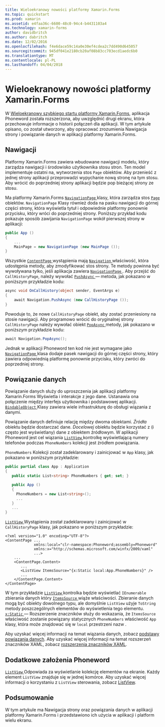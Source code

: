 ```yaml
---
title: Wieloekranowy nowości platformy Xamarin.Forms
ms.topic: quickstart
ms.prod: xamarin
ms.assetid: e4faa36c-6600-48c0-94c4-b4431103a4
ms.technology: xamarin-forms
author: davidbritch
ms.author: dabritch
ms.date: 12/02/2016
ms.openlocfilehash: f4e6dace59c14a0e30ef4cdea2c7dd490d645057
ms.sourcegitcommit: 945df041e2180cb20af08b83cc703ecd1aedc6b0
ms.translationtype: MT
ms.contentlocale: pl-PL
ms.lasthandoff: 04/04/2018
---
```

# <a name="xamarinforms-multiscreen-deep-dive"></a>Wieloekranowy nowości platformy Xamarin.Forms

W [Wieloekranowy szybkiego startu platformy Xamarin.Forms](~/xamarin-forms/get-started/hello-xamarin-forms-multiscreen/quickstart.md), aplikacja Phoneword została rozszerzona, aby uwzględnić drugi ekranu, która przechowuje informacje o historii połączeń dla aplikacji. W tym artykule opisano, co został utworzony, aby opracować zrozumienia Nawigacja strony i powiązanie danych w aplikacji platformy Xamarin.Forms.

## <a name="navigation"></a>Nawigacji

Platformy Xamarin.Forms zawiera wbudowane nawigacji modelu, który zarządza nawigacji i środowisko użytkownika stosu stron. Ten model implementuje ostatni na, wytworzenia stos `Page` obiektów. Aby przenieść z jednej strony aplikacji przeprowadzi wypychanie nową stronę na tym stosu. Aby wrócić do poprzedniej strony aplikacji będzie pop bieżącej strony ze stosu.

Ma platformy Xamarin.Forms [ `NavigationPage` ](https://developer.xamarin.com/api/type/Xamarin.Forms.NavigationPage/) klasy, która zarządza stos [ `Page` ](https://developer.xamarin.com/api/type/Xamarin.Forms.Page/) obiektów. `NavigationPage` Klasy również doda na pasku nawigacji do górnej części strony, która wyświetla tytuł i odpowiednie platformy <span class="uiitem">ponownie</span> przycisku, który wróci do poprzedniej strony. Poniższy przykład kodu pokazuje sposób zawijania `NavigationPage` wokół pierwszej strony w aplikacji:

```csharp
public App ()
{
    ...
    MainPage = new NavigationPage (new MainPage ());
}
```

Wszystkie [ `ContentPage` ](https://developer.xamarin.com/api/type/Xamarin.Forms.ContentPage/) wystąpienia mają [ `Navigation` ](https://developer.xamarin.com/api/property/Xamarin.Forms.VisualElement.Navigation/) właściwość, która udostępnia metody, aby zmodyfikować stos strony. Te metody powinna być wywoływana tylko, jeśli aplikacja zawiera [ `NavigationPage` ](https://developer.xamarin.com/api/type/Xamarin.Forms.NavigationPage/). Aby przejść do `CallHistoryPage`, należy wywołać [ `PushAsync` ](https://developer.xamarin.com/api/member/Xamarin.Forms.NavigationPage.PushAsync/p/Xamarin.Forms.Page/) — metoda, jak pokazano w poniższym przykładzie kodu:

```csharp
async void OnCallHistory(object sender, EventArgs e)
{
    await Navigation.PushAsync (new CallHistoryPage ());
}
```

Powoduje to, że nowe `CallHistoryPage` obiekt, aby zostać przeniesiony na stosie nawigacji. Aby programowo wrócić do oryginalnej strony `CallHistoryPage` należy wywołać obiekt [ `PopAsync` ](https://developer.xamarin.com/api/member/Xamarin.Forms.NavigationPage.PopAsync()/) metody, jak pokazano w poniższym przykładzie kodu:

```csharp
await Navigation.PopAsync();
```

Jednak w aplikacji Phoneword ten kod nie jest wymagane jako [ `NavigationPage` ](https://developer.xamarin.com/api/type/Xamarin.Forms.NavigationPage/) klasa dodaje pasek nawigacji do górnej części strony, który zawiera odpowiednią platformę <span class="uiitem">ponownie</span> przycisku, który zwróci do poprzedniej strony.

## <a name="data-binding"></a>Powiązanie danych

Powiązanie danych służy do uproszczenia jak aplikacji platformy Xamarin.Forms Wyświetla i interakcje z jego dane. Ustanawia ona połączenie między interfejs użytkownika i podstawowej aplikacji. [ `BindableObject` ](https://developer.xamarin.com/api/type/Xamarin.Forms.BindableObject/) Klasy zawiera wiele infrastrukturę do obsługi wiązania z danymi.

Powiązanie danych definiuje relację między dwoma obiektami. *Źródła* obiektu będzie dostarczać dane. *Docelowej* obiektu będzie korzystać z (i często jest wyświetlany) dane z obiektem źródłowym. W aplikacji Phoneword jest cel wiązania [ `ListView` ](https://developer.xamarin.com/api/type/Xamarin.Forms.ListView/) kontrolkę wyświetlającą numery telefonów podczas `PhoneNumbers` kolekcji jest źródłem powiązania.

`PhoneNumbers` Kolekcji został zadeklarowany i zainicjować w `App` klasy, jak pokazano w poniższym przykładzie:

```csharp
public partial class App : Application
{
   public static List<string> PhoneNumbers { get; set; }

   public App ()
   {
     PhoneNumbers = new List<string>();
     ...
   }
   ...
}
```

[ `ListView` ](https://developer.xamarin.com/api/type/Xamarin.Forms.ListView/) Wystąpienia został zadeklarowany i zainicjować w `CallHistoryPage` klasy, jak pokazano w poniższym przykładzie:

```xaml
<?xml version="1.0" encoding="UTF-8"?>
<ContentPage ...
             xmlns:local="clr-namespace:Phoneword;assembly=Phoneword"
             xmlns:x="http://schemas.microsoft.com/winfx/2009/xaml"
             ...>
    ...
    <ContentPage.Content>
       ...
       <ListView ItemsSource="{x:Static local:App.PhoneNumbers}" />
       ...
    </ContentPage.Content>
</ContentPage>
```

W tym przykładzie [ `ListView` ](https://developer.xamarin.com/api/type/Xamarin.Forms.ListView/) kontrolka będzie wyświetlać `IEnumerable` zbierania danych który [ `ItemsSource` ](https://developer.xamarin.com/api/property/Xamarin.Forms.ItemsView.ItemsSource/) wiąże właściwości. Zbieranie danych mogą być obiekty dowolnego typu, ale domyślnie `ListView` użyje `ToString` metody poszczególnych elementów do wyświetlenia tego elementu. [ `x:Static` ](https://developer.xamarin.com/api/type/Xamarin.Forms.Xaml.StaticExtension/) — Rozszerzenie znaczników służy do wskazania, że `ItemsSource` właściwość zostanie powiązany statycznych `PhoneNumbers` właściwość `App` klasy, która może znajdować się w `local` przestrzeni nazw .

Aby uzyskać więcej informacji na temat wiązania danych, zobacz [podstawy powiązania danych](~/xamarin-forms/xaml/xaml-basics/data-binding-basics.md). Aby uzyskać więcej informacji na temat rozszerzeń znaczników XAML, zobacz [rozszerzenia znaczników XAML](~/xamarin-forms/xaml/xaml-basics/xaml-markup-extensions.md).

## <a name="additional-concepts-introduced-in-phoneword"></a>Dodatkowe założenia Phoneword

[ `ListView` ](https://developer.xamarin.com/api/type/Xamarin.Forms.ListView/) Odpowiada za wyświetlanie kolekcję elementów na ekranie. Każdy element `ListView` znajduje się w jednej komórce. Aby uzyskać więcej informacji o korzystaniu z `ListView` sterowania, zobacz [ListView](~/xamarin-forms/user-interface/listview/index.md).

## <a name="summary"></a>Podsumowanie

W tym artykule ma Nawigacja strony oraz powiązania danych w aplikacji platformy Xamarin.Forms i przedstawiono ich użycia w aplikacji i platform wielu ekranu.
